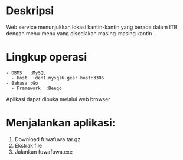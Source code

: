 # Deskripsi
Web service menunjukkan lokasi kantin-kantin yang berada dalam ITB dengan menu-menu yang disediakan masing-masing kantin

# Lingkup operasi
```
- DBMS   :MySQL
  - Host  :den1.mysql6.gear.host:3306 
- Bahasa :Go
  - Framework  :Beego
```
Aplikasi dapat dibuka melalui web browser

# Menjalankan aplikasi:
1. Download fuwafuwa.tar.gz
2. Ekstrak file
3. Jalankan fuwafuwa.exe
